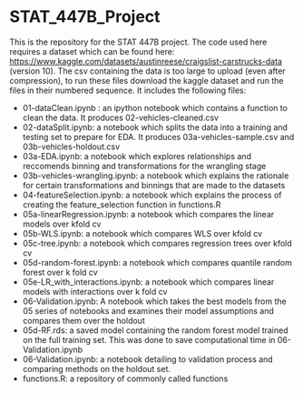 # STAT_447B_Project
This is the repository for the STAT 447B project.
The code used here requires a dataset which can be found here: https://www.kaggle.com/datasets/austinreese/craigslist-carstrucks-data (version 10).
The csv containing the data is too large to upload (even after compression), to run these files download the kaggle dataset and run the files in their numbered sequence.
It includes the following files:
<ul>
<li> 01-dataClean.ipynb : an ipython notebook which contains a function to clean the data. It produces 02-vehicles-cleaned.csv </li>
<li> 02-dataSplit.ipynb: a notebook which splits the data into a training and testing set to prepare for EDA. It produces 03a-vehicles-sample.csv and 03b-vehicles-holdout.csv </li>
<li> 03a-EDA.ipynb: a notebook which explores relationships and reccomends binning and transformations for the wrangling stage </li>
<li> 03b-vehicles-wrangling.ipynb: a notebook which explains the rationale for certain transformations and binnings that are made to the datasets </li>
<li> 04-featureSelection.ipynb: a notebook which explains the process of creating the feature_selection function in functions.R </li>
<li> 05a-linearRegression.ipynb: a notebook which compares the linear models over kfold cv </li>
<li> 05b-WLS.ipynb: a notebook which compares WLS over kfold cv </li>
<li> 05c-tree.ipynb: a notebook which compares regression trees over kfold cv </li>
<li> 05d-random-forest.ipynb: a notebook which compares quantile random forest over k fold cv</li>
<li> 05e-LR_with_interactions.ipynb: a notebook which compares linear models with interactions over k fold cv</li>
<li> 06-Validation.ipynb: A notebook which takes the best models from the 05 series of notebooks and examines their model assumptions and compares them over the holdout </li>
<li> 05d-RF.rds: a saved model containing the random forest model trained on the full training set. This was done to save computational time in 06-Validation.ipynb </li>
<li> 06-Validation.ipynb: a notebook detailing to validation process and comparing methods on the holdout set. </li>
<li> functions.R: a repository of commonly called functions </li>
</ul>
